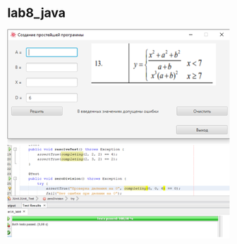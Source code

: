 # lab8_java
![screenshot](https://github.com/harvey133/lab7_java/blob/main/screen.png)
![screenshot](https://github.com/harvey133/lab8_java/blob/main/test.png)
